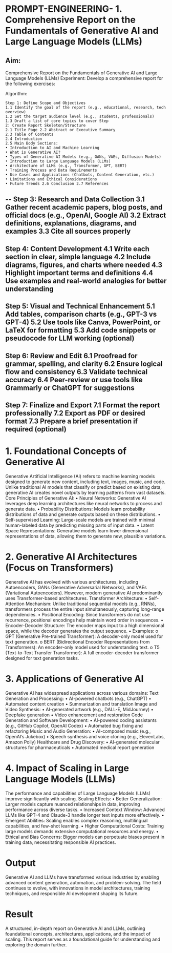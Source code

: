 # PROMPT-ENGINEERING- 1.	Comprehensive Report on the Fundamentals of Generative AI and Large Language Models (LLMs)
Aim:
---
Comprehensive Report on the Fundamentals of Generative AI and Large Language Models (LLMs)
Experiment: Develop a comprehensive report for the following exercises:

Algorithm: 
```
Step 1: Define Scope and Objectives
1.1 Identify the goal of the report (e.g., educational, research, tech overview)
1.2 Set the target audience level (e.g., students, professionals)
1.3 Draft a list of core topics to cover Step
2: Create Report Skeleton/Structure
2.1 Title Page 2.2 Abstract or Executive Summary 
2.3 Table of Contents
2.4 Introduction 
2.5 Main Body Sections:
• Introduction to AI and Machine Learning 
• What is Generative AI? 
• Types of Generative AI Models (e.g., GANs, VAEs, Diffusion Models) 
• Introduction to Large Language Models (LLMs) 
• Architecture of LLMs (e.g., Transformer, GPT, BERT) 
• Training Process and Data Requirements 
• Use Cases and Applications (Chatbots, Content Generation, etc.) 
• Limitations and Ethical Considerations 
• Future Trends 2.6 Conclusion 2.7 References
```
--
Step 3: Research and Data Collection 3.1 Gather recent academic papers, blog posts, and official docs (e.g., OpenAI, Google AI) 3.2 Extract definitions, explanations, diagrams, and examples 3.3 Cite all sources properly
--
Step 4: Content Development 4.1 Write each section in clear, simple language 4.2 Include diagrams, figures, and charts where needed 4.3 Highlight important terms and definitions 4.4 Use examples and real-world analogies for better understanding
--
Step 5: Visual and Technical Enhancement 5.1 Add tables, comparison charts (e.g., GPT-3 vs GPT-4) 5.2 Use tools like Canva, PowerPoint, or LaTeX for formatting 5.3 Add code snippets or pseudocode for LLM working (optional)
-
Step 6: Review and Edit 6.1 Proofread for grammar, spelling, and clarity 6.2 Ensure logical flow and consistency 6.3 Validate technical accuracy 6.4 Peer-review or use tools like Grammarly or ChatGPT for suggestions
--
Step 7: Finalize and Export 7.1 Format the report professionally 7.2 Export as PDF or desired format 7.3 Prepare a brief presentation if required (optional)
---
# 1. Foundational Concepts of Generative AI
Generative Artificial Intelligence (AI) refers to machine learning models designed to generate new content, including text, images, music, and code. Unlike traditional AI models that classify or predict based on existing data, generative AI creates novel outputs by learning patterns from vast datasets. Core Principles of Generative AI: • Neural Networks: Generative AI leverages deep learning architectures like neural networks to process and generate data. • Probability Distributions: Models learn probability distributions of data and generate outputs based on these distributions. • Self-supervised Learning: Large-scale models are trained with minimal human-labeled data by predicting missing parts of input data. • Latent Space Representations: Generative models learn lower dimensional representations of data, allowing them to generate new, plausible variations.

# 2. Generative AI Architectures (Focus on Transformers)
Generative AI has evolved with various architectures, including Autoencoders, GANs (Generative Adversarial Networks), and VAEs (Variational Autoencoders). However, modern generative AI predominantly uses Transformer-based architectures. Transformer Architecture: • Self-Attention Mechanism: Unlike traditional sequential models (e.g., RNNs), transformers process the entire input simultaneously, capturing long-range dependencies. • Positional Encoding: Since transformers do not use recurrence, positional encodings help maintain word order in sequences. • Encoder-Decoder Structure: The encoder maps input to a high dimensional space, while the decoder generates the output sequence. • Examples: o GPT (Generative Pre-trained Transformer): A decoder-only model used for text generation. o BERT (Bidirectional Encoder Representations from Transformers): An encoder-only model used for understanding text. o T5 (Text-to-Text Transfer Transformer): A full encoder-decoder transformer designed for text generation tasks.

# 3. Applications of Generative AI
Generative AI has widespread applications across various domains: Text Generation and Processing: • AI-powered chatbots (e.g., ChatGPT) • Automated content creation • Summarization and translation Image and Video Synthesis: • AI-generated artwork (e.g., DALL-E, MidJourney) • Deepfake generation • Video enhancement and restoration Code Generation and Software Development: • AI-powered coding assistants (e.g., GitHub Copilot, OpenAI Codex) • Automated bug fixing and refactoring Music and Audio Generation: • AI-composed music (e.g., OpenAI’s Jukebox) • Speech synthesis and voice cloning (e.g., ElevenLabs, Amazon Polly) Healthcare and Drug Discovery: • AI-generated molecular structures for pharmaceuticals • Automated medical report generation

# 4. Impact of Scaling in Large Language Models (LLMs)
The performance and capabilities of Large Language Models (LLMs) improve significantly with scaling. Scaling Effects: • Better Generalization: Larger models capture nuanced relationships in data, improving performance across diverse tasks. • Increased Context Window: Advanced LLMs like GPT-4 and Claude-3 handle longer text inputs more effectively. • Emergent Abilities: Scaling enables complex reasoning, multilingual capabilities, and few-shot learning. • Higher Computational Costs: Training large models demands extensive computational resources and energy. • Ethical and Bias Concerns: Bigger models can perpetuate biases present in training data, necessitating responsible AI practices.

# Output
Generative AI and LLMs have transformed various industries by enabling advanced content generation, automation, and problem-solving. The field continues to evolve, with innovations in model architectures, training techniques, and responsible AI development shaping its future.

# Result
A structured, in-depth report on Generative AI and LLMs, outlining foundational concepts, architectures, applications, and the impact of scaling. This report serves as a foundational guide for understanding and exploring the domain further.
